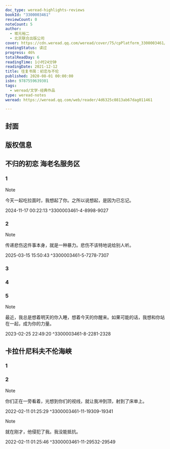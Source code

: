 ```yaml
---
doc_type: weread-highlights-reviews
bookId: "3300003461"
reviewCount: 0
noteCount: 5
author:
  - 坂元裕二
  - 北京联合出版公司
cover: https://cdn.weread.qq.com/weread/cover/75/cpPlatform_3300003461/t7_cpPlatform_3300003461.jpg
readingStatus: 读过
progress: 46%
totalReadDay: 6
readingTime: 1小时24分钟
readingDate: 2021-12-12
title: 往复书简：初恋与不伦
published: 2020-08-01 00:00:00
isbn: 9787559639301
tags:
  - weread/文学-经典作品
type: weread-notes
weread: https://weread.qq.com/web/reader/4d6325c0813ab67dag011461

---
```



## 封面

## 版权信息

## 不归的初恋 海老名服务区

### 1

> [!NOTE] 
> 今天一起吃拉面时，我想起了你。之所以说想起，是因为已忘记。
> 
> 2024-11-17 00:22:13 ^3300003461-4-8998-9027

### 2

> [!NOTE] 
> 传递悲伤这件事本身，就是一种暴力。悲伤不该特地说给别人听。
> 
> 2025-03-15 15:50:43 ^3300003461-5-7278-7307

### 3

### 4

### 5

> [!NOTE] 
> 最近，我总是想着明天的你入睡，想着今天的你醒来。如果可能的话，我想和你站在一起，成为你的力量。
> 
> 2023-02-25 22:49:20 ^3300003461-8-2281-2328

## 卡拉什尼科夫不伦海峡

### 1

### 2

> [!NOTE] 
> 你们正在一旁看着，光想到你们的视线，就让我冲到顶，射到了床单上。
> 
> 2022-02-11 01:25:29 ^3300003461-11-19309-19341

> [!NOTE] 
> 就在刚才，他侵犯了我。我没能抵抗。
> 
> 2022-02-11 01:25:46 ^3300003461-11-29532-29549

